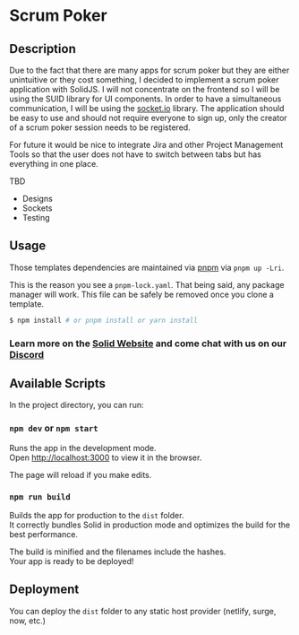 # Scrum Poker

## Description
Due to the fact that there are many apps for scrum poker but they are either unintuitive or they cost something, I decided to implement a scrum poker application with SolidJS.
I will not concentrate on the frontend so I will be using the SUID library for UI components. In order to have a simultaneous communication, I will be using the [socket.io](https://socket.io/) library. The application should be easy to use and should not require everyone to sign up, only the creator of a scrum poker session needs to be registered. 

For future it would be nice to integrate Jira and other Project Management Tools so that the user does not have to switch between tabs but has everything in one place. 

TBD 
- Designs 
- Sockets 
- Testing

## Usage

Those templates dependencies are maintained via [pnpm](https://pnpm.io) via `pnpm up -Lri`.

This is the reason you see a `pnpm-lock.yaml`. That being said, any package manager will work. This file can be safely be removed once you clone a template.

```bash
$ npm install # or pnpm install or yarn install
```

### Learn more on the [Solid Website](https://solidjs.com) and come chat with us on our [Discord](https://discord.com/invite/solidjs)

## Available Scripts

In the project directory, you can run:

### `npm dev` or `npm start`

Runs the app in the development mode.<br>
Open [http://localhost:3000](http://localhost:3000) to view it in the browser.

The page will reload if you make edits.<br>

### `npm run build`

Builds the app for production to the `dist` folder.<br>
It correctly bundles Solid in production mode and optimizes the build for the best performance.

The build is minified and the filenames include the hashes.<br>
Your app is ready to be deployed!

## Deployment

You can deploy the `dist` folder to any static host provider (netlify, surge, now, etc.)
